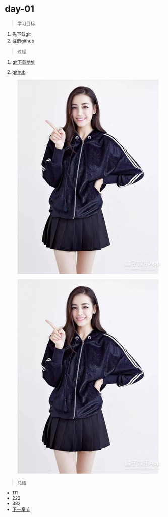 # day-01

> 学习目标
1. 先下载git
2. 注册github

> 过程
1. [git下载地址](https://www.baidu.com)
2. [github](https://www.baidu.com)

    ![](./images/0%20(1).jpg)
    
    ![](./images/0%20(1).jpg)
    

> 总结
* 111
* 222
* 333  
* [下一章节](../day-02/day-02.md)
